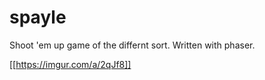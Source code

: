 # spayle
Shoot 'em up game of the differnt sort. Written with phaser.

[[https://imgur.com/a/2qJf8]]

